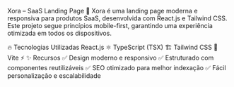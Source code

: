 Xora – SaaS Landing Page 🚀
Xora é uma landing page moderna e responsiva para produtos SaaS, desenvolvida com React.js e Tailwind CSS. Este projeto segue princípios mobile-first, garantindo uma experiência otimizada em todos os dispositivos.

🔥 Tecnologias Utilizadas
React.js ⚛️
TypeScript (TSX) 🏗️
Tailwind CSS 🎨
Vite ⚡
✨ Recursos
✅ Design moderno e responsivo
✅ Estruturado com componentes reutilizáveis
✅ SEO otimizado para melhor indexação
✅ Fácil personalização e escalabilidade

